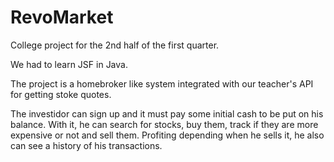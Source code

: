 # RevoMarket
College project for the 2nd half of the first quarter.

We had to learn JSF in Java.

The project is a homebroker like system integrated with our teacher's API for getting stoke quotes.

The investidor can sign up and it must pay some initial cash to be put on his balance. With it, he can search for stocks, buy them, track if they are more expensive or not and sell them. Profiting depending when he sells it, he also can see a history of his transactions.
